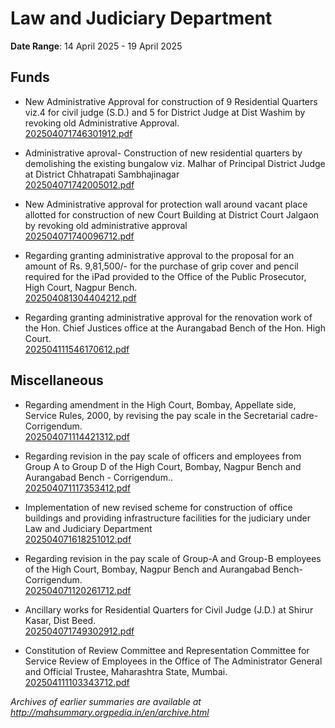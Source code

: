 # Law and Judiciary Department

**Date Range**: 14 April 2025 - 19 April 2025


## Funds
- New Administrative Approval  for construction of 9 Residential Quarters viz.4 for civil judge (S.D.) and 5 for District Judge at Dist Washim by revoking old Administrative Approval.\
  [202504071746301912.pdf](https://gr.maharashtra.gov.in/Site/Upload/Government%20Resolutions/English/202504071746301912.pdf)

- Administrative aproval-   Construction of new residential quarters by demolishing the existing bungalow viz. Malhar of Principal District Judge at District Chhatrapati Sambhajinagar\
  [202504071742005012.pdf](https://gr.maharashtra.gov.in/Site/Upload/Government%20Resolutions/English/202504071742005012.pdf)

- New Administrative approval for protection wall around vacant place allotted for construction of new Court Building at District Court Jalgaon by revoking old administrative approval\
  [202504071740096712.pdf](https://gr.maharashtra.gov.in/Site/Upload/Government%20Resolutions/English/202504071740096712.pdf)

- Regarding granting administrative approval to the proposal for an amount of Rs. 9,81,500/- for the purchase of grip cover and pencil required for the iPad provided to the Office of the Public Prosecutor, High Court, Nagpur Bench.\
  [202504081304404212.pdf](https://gr.maharashtra.gov.in/Site/Upload/Government%20Resolutions/English/202504081304404212.pdf)

- Regarding granting administrative approval for the renovation work of the Hon. Chief Justices office at the Aurangabad Bench of the Hon. High Court.\
  [202504111546170612.pdf](https://gr.maharashtra.gov.in/Site/Upload/Government%20Resolutions/English/202504111546170612.pdf)

## Miscellaneous
- Regarding amendment in the High Court, Bombay, Appellate side, Service Rules, 2000, by revising the pay scale in the Secretarial cadre- Corrigendum.\
  [202504071114421312.pdf](https://gr.maharashtra.gov.in/Site/Upload/Government%20Resolutions/English/202504071114421312.pdf)

- Regarding revision in the pay scale of officers and employees from Group A to Group D of the High Court, Bombay, Nagpur Bench and Aurangabad Bench - Corrigendum..\
  [202504071117353412.pdf](https://gr.maharashtra.gov.in/Site/Upload/Government%20Resolutions/English/202504071117353412.pdf)

- Implementation of new revised scheme for construction of office buildings and providing infrastructure facilities for the judiciary under Law and Judiciary Department\
  [202504071618251012.pdf](https://gr.maharashtra.gov.in/Site/Upload/Government%20Resolutions/English/202504071618251012.pdf)

- Regarding revision in the pay scale of Group-A and Group-B employees of the High Court, Bombay, Nagpur Bench and Aurangabad Bench- Corrigendum.\
  [202504071120261712.pdf](https://gr.maharashtra.gov.in/Site/Upload/Government%20Resolutions/English/202504071120261712.pdf)

- Ancillary works for Residential Quarters for Civil Judge (J.D.) at Shirur Kasar, Dist Beed.\
  [202504071749302912.pdf](https://gr.maharashtra.gov.in/Site/Upload/Government%20Resolutions/English/202504071749302912.pdf)

- Constitution of Review Committee and Representation Committee for Service Review of Employees in the Office of The Administrator General and Official Trustee, Maharashtra State, Mumbai.\
  [202504111103343712.pdf](https://gr.maharashtra.gov.in/Site/Upload/Government%20Resolutions/English/202504111103343712.pdf)


*Archives of earlier summaries are available at http://mahsummary.orgpedia.in/en/archive.html*